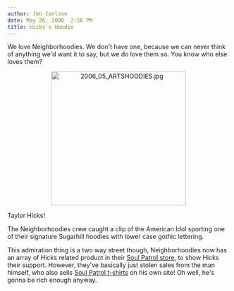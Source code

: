 ```yaml
---
author: Jen Carlson
date: May 26, 2006  2:56 PM
title: Hicks's Hoodie
---
```


<p>We love Neighborhoodies. We don&apos;t have one, because we can never think of anything we&apos;d want it to say, but we do love them so. You know who else loves them?</p>

<p align="center"><img alt="2006_05_ARTSHOODIES.jpg" src="https://web.archive.org/web/20130529082628im_/http://www.gothamist.com/attachments/arts_jen/2006_05_ARTSHOODIES.jpg" width="306" height="305"></p><p>
Taylor Hicks!

</p><p>The Neighborhoodies crew caught a clip of the American Idol sporting one of their signature Sugarhill hoodies with lower case gothic lettering.</p>

<p>This admiration thing is a two way street though, Neighborhoodies now has an array of Hicks related product in their <a href="https://web.archive.org/web/20130529082628/http://neighborhoodies.com/catalog/soulpatrol.php">Soul Patrol store</a>, to show Hicks their support. However, they&apos;ve basically just stolen sales from the man himself, who also sells <a href="https://web.archive.org/web/20130529082628/http://www.theofficialsoulpatrol.com/tosp_store.html">Soul Patrol t-shirts</a> on his own site! Oh well, he&apos;s gonna be rich enough anyway.</p>